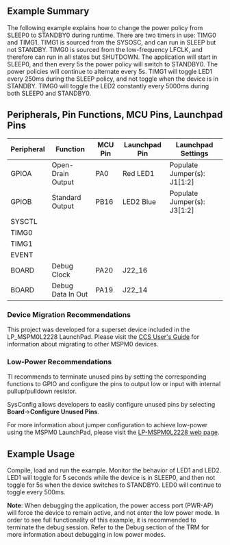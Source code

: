 ## Example Summary

The following example explains how to change the power policy from SLEEP0
to STANDBY0 during runtime. There are two timers in use: TIMG0 and TIMG1.
TIMG1 is sourced from the SYSOSC, and can run in SLEEP but not STANDBY.
TIMG0 is sourced from the low-frequency LFCLK, and therefore can run in all
states but SHUTDOWN.
The application will start in SLEEP0, and then every 5s the power policy will
switch to STANDBY0. The power policies will continue to alternate every 5s.
TIMG1 will toggle LED1 every 250ms during the SLEEP policy, and not toggle when
the device is in STANDBY.
TIMG0 will toggle the LED2 constantly every 5000ms during both SLEEP0 and
STANDBY0.

## Peripherals, Pin Functions, MCU Pins, Launchpad Pins
| Peripheral | Function | MCU Pin | Launchpad Pin | Launchpad Settings |
| --- | --- | --- | --- | --- |
| GPIOA | Open-Drain Output | PA0 | Red LED1 | Populate Jumper(s): J1[1:2] |
| GPIOB | Standard Output | PB16 | LED2 Blue | Populate Jumper(s): J3[1:2] |
| SYSCTL |  |  |  |  |
| TIMG0 |  |  |  |  |
| TIMG1 |  |  |  |  |
| EVENT |  |  |  |  |
| BOARD | Debug Clock | PA20 | J22_16 |  |
| BOARD | Debug Data In Out | PA19 | J22_14 |  |


### Device Migration Recommendations
This project was developed for a superset device included in the LP_MSPM0L2228 LaunchPad. Please
visit the [CCS User's Guide](https://software-dl.ti.com/msp430/esd/MSPM0-SDK/latest/docs/english/tools/ccs_ide_guide/doc_guide/doc_guide-srcs/ccs_ide_guide.html#sysconfig-project-migration)
for information about migrating to other MSPM0 devices.

### Low-Power Recommendations
TI recommends to terminate unused pins by setting the corresponding functions to
GPIO and configure the pins to output low or input with internal
pullup/pulldown resistor.

SysConfig allows developers to easily configure unused pins by selecting **Board**→**Configure Unused Pins**.

For more information about jumper configuration to achieve low-power using the
MSPM0 LaunchPad, please visit the [LP-MSPM0L2228 web page](https://www.ti.com/tool/LP-MSPM0L2228).

## Example Usage
Compile, load and run the example.
Monitor the behavior of LED1 and LED2.
LED1 will toggle for 5 seconds while the device is in SLEEP0, and then not
toggle for 5s when the device switches to STANDBY0.
LED0 will continue to toggle every 500ms.

**Note**: When debugging the application, the power access port (PWR-AP) will force
the device to remain active, and not enter the low power mode.
In order to see full functionality of this example, it is
recommended to terminate the debug session. Refer to the Debug section of the TRM
for more information about debugging in low power modes.
